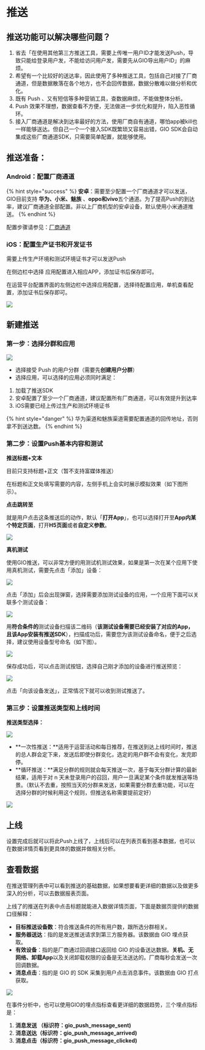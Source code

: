 # 推送

## 推送功能可以解决哪些问题？

1. 省去「在使用其他第三方推送工具，需要上传唯一用户ID才能发送Push，导致只能给登录用户发，不能给访问用户发，需要先从GIO导出用户ID」的麻烦。
2. 希望有一个比较好的送达率，因此使用了多种推送工具，包括自己对接了厂商通道，但是数据散落在各个地方，也不会回传数据，数据分散难以做分析和优化。
3. 既有 Push 、又有短信等多种营销工具，查数据麻烦，不能做整体分析。
4. Push 效果不理想，数据查看不方便，无法做进一步优化和提升，陷入恶性循环。
5. 接入厂商通道是解决到达率最好的方法，使用厂商自有通道，哪怕app被kill也一样能够送达。但自己一个一个接入SDK既繁琐又容易出错，GIO SDK会自动集成这些厂商通道SDK，只需要简单配置，就能够使用。

## 推送准备：

### Android：配置厂商通道

{% hint style="success" %}
**安卓**：需要至少配置一个厂商通道才可以发送，GIO目前支持 **华为、小米、魅族** 、**oppo和vivo**五个通道。为了提高Push的到达率，建议厂商通道全部配置。非以上厂商机型的安卓设备，默认使用小米通道推送。
{% endhint %}

配置步骤请参见：[厂商通道](../developers/push-channel/)

### iOS：配置生产证书和开发证书

需要上传生产环境和测试环境证书才可以发送Push

在侧边栏中选择 应用配置进入相应APP，添加证书后保存即可。

在运营平台配置界面的左侧边栏中选择应用配置，选择待配置应用，单机查看配置，添加证书后保存即可。

![](../.gitbook/assets/image%20%2867%29.png)

## 新建推送

### 第一步：选择分群和应用

![](../.gitbook/assets/image%20%2874%29.png)



* 选择接受 Push 的用户分群（需要先**创建用户分群**）
* 选择应用，可以选择的应用必须同时满足：

1. 加载了推送SDK
2. 安卓配置了至少一个厂商通道，建议配置所有厂商通道，可以有效提升到达率
3. iOS需要已经上传过生产和测试环境证书

{% hint style="danger" %}
华为渠道和魅族渠道需要配置通道的回传地址，否则拿不到送达数。
{% endhint %}

### 第二步：设置Push基本内容和测试

**推送标题+文本**

目前只支持标题+正文（暂不支持富媒体推送）

在标题和正文处填写需要的内容，左侧手机上会实时展示模拟效果（如下图所示）。

**点击跳转至**

就是用户点击这条推送后的动作，默认「**打开App**」，也可以选择打开至**App内某个特定页面**，打开**H5页面**或者**自定义参数**。

![](../.gitbook/assets/image%20%2878%29.png)

**真机测试**

使用GIO推送，可以非常方便的用测试机测试效果，如果是第一次在某个应用下使用真机测试，需要先点击「添加」设备：

![](../.gitbook/assets/image%20%2850%29.png)

点击「添加」后会出现弹窗，选择需要添加测试设备的应用，一个应用下面可以关联多个测试设备：

![](../.gitbook/assets/image%20%2895%29.png)

用**符合条件的**测试设备扫描该二维码（**该测试设备需要已经安装了对应的App，且该App安装有推送SDK**），扫描成功后，需要您为该测试设备命名，便于之后选择，建议使用设备型号命名（如下图）。

![](../.gitbook/assets/image%20%2864%29.png)

保存成功后，可以点击测试按钮，选择自己刚才添加的设备进行推送预览：

![](../.gitbook/assets/image%20%2883%29.png)

点击「向该设备发送」，正常情况下就可以收到测试推送了。

### 第三步：设置推送类型和上线时间

**推送类型选择：**

![](../.gitbook/assets/image%20%2865%29.png)

* **一次性推送：**适用于运营活动和每日推荐，在推送到达上线时间时，推送的总人群会定下来，发送后即使分群变化，选定的用户群不会有变化，发完即停。
* **循环推送：**满足分群的规则就会每天推送一次，基于每天分群计算的最新结果，适用于对 n 天未登录用户的召回，用户一旦满足某个条件就发推送等场景。（默认不去重，按照当天的分群来发送，如果需要分群去重功能，可以在选择分群的时候利用这个规则，但推送名称需要提前定好）

![](../.gitbook/assets/image%20%2885%29.png)

## **上线**

设置完成后就可以将此Push上线了，上线后可以在列表页看到基本数据，也可以在数据详情页看到更具体的数据并做相关分析。

## 查看数据

在推送管理列表中可以看到推送的基础数据，如果想要看更详细的数据以及做更多深入的分析，可以去数据报表页面。

上线了的推送在列表中点击标题就能进入数据详情页面，下面是数据页提供的数据口径解释：

* **目标推送设备数**：符合推送条件的所有用户数，跟所选分群相关。
* **服务器送达**：指的是发送推送请求到第三方服务器。该数据由 GIO 埋点获取。
* **有效设备**：指的是厂商通过回调接口返回给 GIO 的设备送达数据。**关机、无网络、卸载App**以及关闭卸载权限的设备是无法送达的。厂商每秒会发送一次回调数据。
* **消息点击**：指的是 GIO 的 SDK 采集到用户点击消息事件。该数据由 GIO 打点获取。

![](../.gitbook/assets/image%20%285%29.png)

在事件分析中，也可以使用GIO的埋点指标查看更详细的数据趋势，三个埋点指标是：

1. **消息发送 （标识符：gio\_push\_message\_sent\)**
2. **消息送达（标识符：gio\_push\_message\_arrived\)**
3. **消息点击（标识符：gio\_push\_message\_clicked\)**





## 

